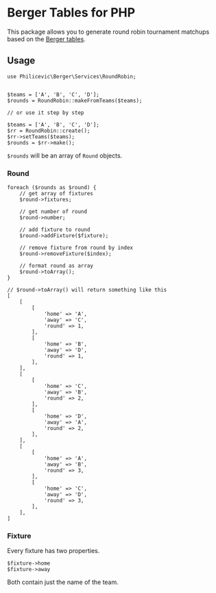 # Berger Tables for PHP

This package allows you to generate round robin tournament matchups based on the [Berger tables](https://en.wikipedia.org/wiki/Round-robin_tournament#Berger_tables).

## Usage

```
use Philicevic\Berger\Services\RoundRobin;


$teams = ['A', 'B', 'C', 'D'];
$rounds = RoundRobin::makeFromTeams($teams);

// or use it step by step

$teams = ['A', 'B', 'C', 'D'];
$rr = RoundRobin::create();
$rr->setTeams($teams);
$rounds = $rr->make();
```
`$rounds` will be an array of `Round` objects.

### Round

```
foreach ($rounds as $round) {
    // get array of fixtures
    $round->fixtures;
    
    // get number of round
    $round->number;
    
    // add fixture to round
    $round->addFixture($fixture);
    
    // remove fixture from round by index
    $round->removeFixture($index);
    
    // format round as array
    $round->toArray();
}

// $round->toArray() will return something like this
[
    [
        [
            'home' => 'A',
            'away' => 'C',
            'round' => 1,
        ],
        [
            'home' => 'B',
            'away' => 'D',
            'round' => 1,
        ],
    ],
    [
        [
            'home' => 'C',
            'away' => 'B',
            'round' => 2,
        ],
        [
            'home' => 'D',
            'away' => 'A',
            'round' => 2,
        ],
    ],
    [
        [
            'home' => 'A',
            'away' => 'B',
            'round' => 3,
        ],
        [
            'home' => 'C',
            'away' => 'D',
            'round' => 3,
        ],
    ],
]
```

### Fixture
Every fixture has two properties.

```
$fixture->home
$fixture->away
```
Both contain just the name of the team.